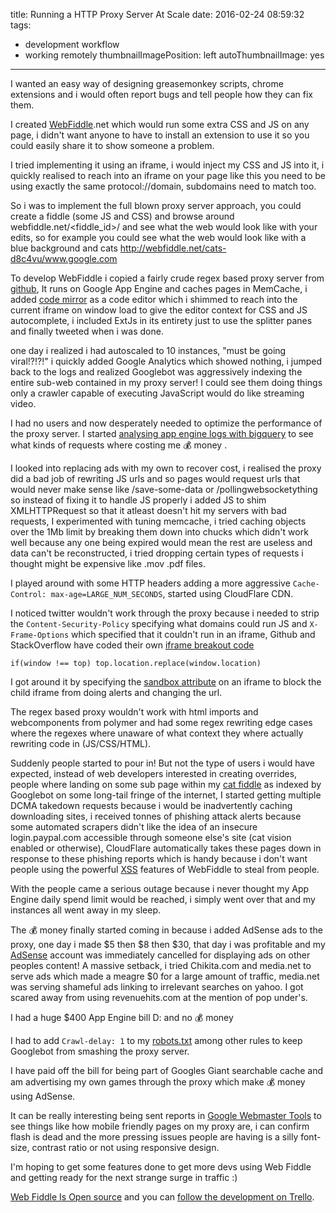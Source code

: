 title: Running a HTTP Proxy Server At Scale
date: 2016-02-24 08:59:32
tags:
- development workflow
- working remotely
thumbnailImagePosition: left
autoThumbnailImage: yes
---
I wanted an easy way of designing greasemonkey scripts, chrome extensions and i would often report bugs and tell people how they can fix them.

I created [WebFiddle](http://webfiddle.net).net which would run some extra CSS and JS on any page, i didn't want anyone to have to install an extension to use it so you could easily share it to show someone a problem.
<!-- more -->

I tried implementing it using an iframe, i would inject my CSS and JS into it, i quickly realised to reach into an iframe on your page like this you need to be using exactly the same protocol://domain, subdomains need to match too.

So i was to implement the full blown proxy server approach, you could create a fiddle (some JS and CSS) and browse around webfiddle.net/<fiddle_id>/<url> and see what the web would look like with your edits, so for example you could see what the web would look like with a blue background and cats <http://webfiddle.net/cats-d8c4vu/www.google.com>

To develop WebFiddle i copied a fairly crude regex based proxy server from [github](https://github.com/bslatkin/mirrorrr), It runs on Google App Engine and caches pages in MemCache, i added [code mirror](https://codemirror.net/) as a code editor which i shimmed to reach into the current iframe on window load to give the editor context for CSS and JS autocomplete, i included ExtJs in its entirety just to use the splitter panes and finally tweeted when i was done.

one day i realized i had autoscaled to 10 instances, "must be going viral!?!?!" i quickly added Google Analytics which showed nothing, i jumped back to the logs and realized Googlebot was aggressively indexing the entire sub-web contained in my proxy server! I could see them doing things only a crawler capable of executing JavaScript would do like streaming video.

I had no users and now desperately needed to optimize the performance of the proxy server. I started [analysing app engine logs with bigquery](https://coderwall.com/p/fuztda/analysing-app-engine-logs-with-bigquery) to see what kinds of requests where costing me 💰 money .

I looked into replacing ads with my own to recover cost, i realised the proxy did a bad job of rewriting JS urls and so pages would request urls that would never make sense like /save-some-data or /pollingwebsocketything so instead of fixing it to handle JS properly i added JS to shim XMLHTTPRequest so that it atleast doesn't hit my servers with bad requests, I experimented with tuning memcache, i tried caching objects over the 1Mb limit by breaking them down into chucks which didn't work well because any one being expired would mean the rest are useless and data can't be reconstructed, i tried dropping certain types of requests i thought might be expensive like .mov .pdf files.

I played around with some HTTP headers adding a more aggressive `Cache-Control: max-age=LARGE_NUM_SECONDS`, started using CloudFlare CDN.

I noticed twitter wouldn't work through the proxy because i needed to strip the `Content-Security-Policy` specifying what domains could run JS and `X-Frame-Options` which specified that it couldn't run in an iframe, Github and StackOverflow have coded their own [iframe breakout code](http://blog.codinghorror.com/we-done-been-framed/)

`if(window !== top) top.location.replace(window.location)`

I got around it by specifying the [sandbox attribute](https://developer.mozilla.org/en/docs/Web/HTML/Element/iframe) on an iframe to block the child iframe from doing alerts and changing the url.

The regex based proxy wouldn't work with html imports and webcomponents from polymer and had some regex rewriting edge cases where the regexes where unaware of what context they where actually rewriting code in (JS/CSS/HTML).

Suddenly people started to pour in! But not the type of users i would have expected, instead of web developers interested in creating overrides, people where landing on some sub page within my [cat fiddle](http://webfiddle.net/cats-d8c4vu) as indexed by Googlebot on some long-tail fringe of the internet, I started getting multiple DCMA takedown requests because i would be inadvertently caching downloading sites, i received tonnes of phishing attack alerts because some automated scrapers didn't like the idea of an insecure login.paypal.com accessible through someone else's site (cat vision enabled or otherwise), CloudFlare automatically takes these pages down in response to these phishing reports which is handy because i don't want people using the powerful [XSS](https://www.google.com/search?q=cross%20site%20scripting&rct=j) features of WebFiddle to steal from people.

With the people came a serious outage because i never thought my App Engine daily spend limit would be reached, i simply went over that and my instances all went away in my sleep.

The 💰 money finally started coming in because i added AdSense ads to the proxy, one day i made $5 then $8 then $30, that day i was profitable and my [AdSense](https://www.google.com/adsense) account was immediately cancelled for displaying ads on other peoples content! A massive setback, i tried Chikita.com and media.net to serve ads which made a meagre $0 for a large amount of traffic, media.net was serving shameful ads linking to irrelevant searches on yahoo. I got scared away from using revenuehits.com at the mention of pop under's.

I had a huge $400 App Engine bill D: and no 💰 money

I had to add `Crawl-delay: 1` to my [robots.txt](http://webfiddle.net/robots.txt) among other rules to keep Googlebot from smashing the proxy server.

I have paid off the bill for being part of Googles Giant searchable cache and am advertising my own games through the proxy which make 💰 money using AdSense.

It can be really interesting being sent reports in [Google Webmaster Tools](https://www.google.com/webmasters/tools) to see things like how mobile friendly pages on my proxy are, i can confirm flash is dead and the more pressing issues people are having is a silly font-size, contrast ratio or not using responsive design.

I'm hoping to get some features done to get more devs using Web Fiddle and getting ready for the next strange surge in traffic :)

[Web Fiddle Is Open source](https://github.com/lee101/webfiddle) and you can [follow the development on Trello](https://trello.com/b/NA2zAjEQ/development).